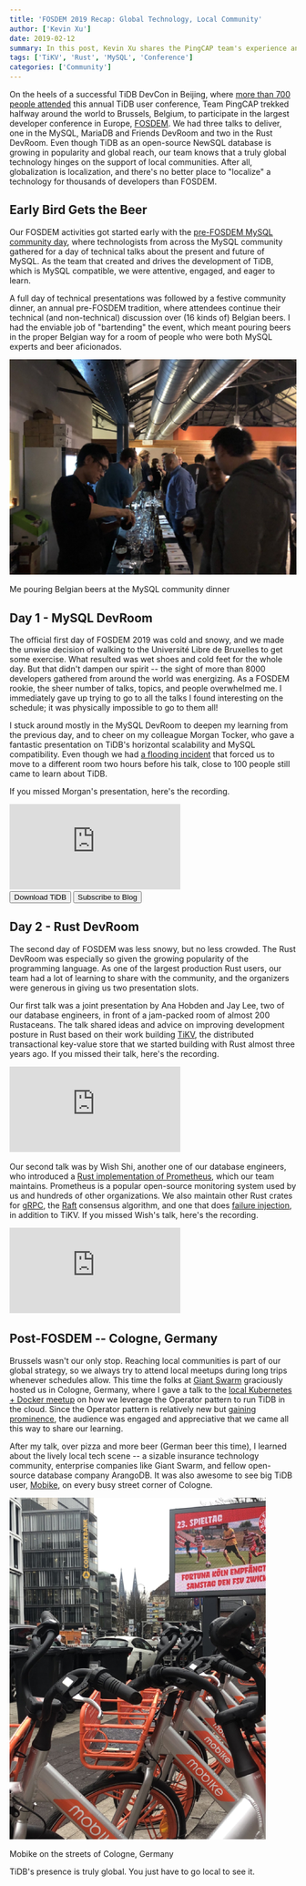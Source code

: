 ```yaml
---
title: 'FOSDEM 2019 Recap: Global Technology, Local Community'
author: ['Kevin Xu']
date: 2019-02-12
summary: In this post, Kevin Xu shares the PingCAP team's experience and activities at FOSDEM 2019, including three talks they delivered at the conference -- the first one about TiDB and its architecture, horizontal scalability and MySQL compatibility, the second about improving development posture in Rust based on the work building TiKV, and the last about Rust implementation of Prometheus.
tags: ['TiKV', 'Rust', 'MySQL', 'Conference']
categories: ['Community']
---
```


On the heels of a successful TiDB DevCon in Beijing, where [more than 700 people attended](https://pingcap.com/blog/tidb-3.0-beta-stability-at-scale/) this annual TiDB user conference, Team PingCAP trekked halfway around the world to Brussels, Belgium, to participate in the largest developer conference in Europe, [FOSDEM](https://fosdem.org/2019/). We had three talks to deliver, one in the MySQL, MariaDB and Friends DevRoom and two in the Rust DevRoom. Even though TiDB as an open-source NewSQL database is growing in popularity and global reach, our team knows that a truly global technology hinges on the support of local communities. After all, globalization is localization, and there's no better place to "localize" a technology for thousands of developers than FOSDEM.

## Early Bird Gets the Beer

Our FOSDEM activities got started early with the [pre-FOSDEM MySQL community day](https://lefred.be/content/pre-fosdem-mysql-day-2019/), where technologists from across the MySQL community gathered for a day of technical talks about the present and future of MySQL. As the team that created and drives the development of TiDB, which is MySQL compatible, we were attentive, engaged, and eager to learn.

A full day of technical presentations was followed by a festive community dinner, an annual pre-FOSDEM tradition, where attendees continue their technical (and non-technical) discussion over (16 kinds of) Belgian beers. I had the enviable job of "bartending" the event, which meant pouring beers in the proper Belgian way for a room of people who were both MySQL experts and beer aficionados.

![Me pouring Belgian beers at the MySQL community dinner](media/me-pouring-belgian-beers-at-the-mysql-community-dinner.png)
<div class="caption-center"> Me pouring Belgian beers at the MySQL community dinner </div>

## Day 1 - MySQL DevRoom

The official first day of FOSDEM 2019 was cold and snowy, and we made the unwise decision of walking to the Université Libre de Bruxelles to get some exercise. What resulted was wet shoes and cold feet for the whole day. But that didn't dampen our spirit -- the sight of more than 8000 developers gathered from around the world was energizing. As a FOSDEM rookie, the sheer number of talks, topics, and people overwhelmed me. I immediately gave up trying to go to all the talks I found interesting on the schedule; it was physically impossible to go to them all!

I stuck around mostly in the MySQL DevRoom to deepen my learning from the previous day, and to cheer on my colleague Morgan Tocker, who gave a fantastic presentation on TiDB's horizontal scalability and MySQL compatibility. Even though we had [a flooding incident](https://twitter.com/kevinsxu/status/1091700168502771713) that forced us to move to a different room two hours before his talk, close to 100 people still came to learn about TiDB.

If you missed Morgan's presentation, here's the recording.

<iframe src="https://player.vimeo.com/video/315525849" frameborder="0" allowFullScreen mozallowfullscreen webkitAllowFullScreen></iframe>

<div class="trackable-btns">
    <a href="/download" onclick="trackViews('FOSDEM 2019 Recap: Global Technology, Local Community', 'download-tidb-btn-middle')"><button>Download TiDB</button></a>
    <a href="https://share.hsforms.com/1e2W03wLJQQKPd1d9rCbj_Q2npzm" onclick="trackViews('FOSDEM 2019 Recap: Global Technology, Local Community', 'subscribe-blog-btn-middle')"><button>Subscribe to Blog</button></a>
</div>

## Day 2 - Rust DevRoom

The second day of FOSDEM was less snowy, but no less crowded. The Rust DevRoom was especially so given the growing popularity of the programming language. As one of the largest production Rust users, our team had a lot of learning to share with the community, and the organizers were generous in giving us two presentation slots.

Our first talk was a joint presentation by Ana Hobden and Jay Lee, two of our database engineers, in front of a jam-packed room of almost 200 Rustaceans. The talk shared ideas and advice on improving development posture in Rust based on their work building [TiKV](https://github.com/tikv/tikv), the distributed transactional key-value store that we started building with Rust almost three years ago. If you missed their talk, here's the recording.

<iframe src="https://player.vimeo.com/video/315526372" frameborder="0" allowFullScreen mozallowfullscreen webkitAllowFullScreen></iframe>

Our second talk was by Wish Shi, another one of our database engineers, who introduced a [Rust implementation of Prometheus](https://github.com/pingcap/rust-prometheus), which our team maintains. Prometheus is a popular open-source monitoring system used by us and hundreds of other organizations. We also maintain other Rust crates for [gRPC](https://github.com/pingcap/grpc-rs), the [Raft](https://github.com/pingcap/raft-rs) consensus algorithm, and one that does [failure injection](https://github.com/pingcap/fail-rs), in addition to TiKV. If you missed Wish's talk, here's the recording.

<iframe src="https://player.vimeo.com/video/315527475" frameborder="0" allowFullScreen mozallowfullscreen webkitAllowFullScreen></iframe>

## Post-FOSDEM -- Cologne, Germany

Brussels wasn't our only stop. Reaching local communities is part of our global strategy, so we always try to attend local meetups during long trips whenever schedules allow. This time the folks at [Giant Swarm](https://giantswarm.io/) graciously hosted us in Cologne, Germany, where I gave a talk to the [local Kubernetes + Docker meetup](https://www.meetup.com/Kubernetes-Meetup-Cologne/events/258123715/) on how we leverage the Operator pattern to run TiDB in the cloud. Since the Operator pattern is relatively new but [gaining prominence](https://thenewstack.io/databases-operators-bring-stateful-workloads-to-kubernetes/), the audience was engaged and appreciative that we came all this way to share our learning.

After my talk, over pizza and more beer (German beer this time), I learned about the lively local tech scene -- a sizable insurance technology community, enterprise companies like Giant Swarm, and fellow open-source database company ArangoDB. It was also awesome to see big TiDB user, [Mobike](https://pingcap.com/case-studies/tidb-in-mobike/), on every busy street corner of Cologne.

![Mobike on the streets of Cologne, Germany](media/mobike-on-the-streets-of-cologne-germany.png)
<div class="caption-center"> Mobike on the streets of Cologne, Germany </div>

TiDB's presence is truly global. You just have to go local to see it.
